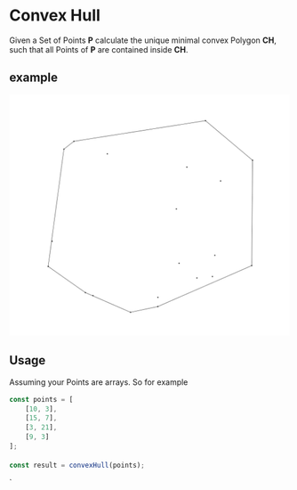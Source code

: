 # Convex Hull

Given a Set of Points __P__ calculate the unique minimal convex Polygon __CH__, such
that all Points of __P__ are contained inside __CH__.

## example
![01](./img/convHull.png)

## Usage
Assuming your Points are arrays. So for example

``` javascript
const points = [
    [10, 3],
    [15, 7],
    [3, 21],
    [9, 3]
];

const result = convexHull(points);
```

`
